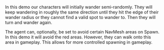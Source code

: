 In this demo our characters will initially wander semi-randomly. They will keep wandering in roughly the same direction until they hit the edge of their wander radius or they cannot find a valid spot to wander to. Then they will turn and wander again.

The agent can, optionally, be set to avoid certain NavMesh areas on Spawn. In this demo it will avoid the red areas. However, they can walk onto this area in gameplay. This allows for more controlled spawning in gameplay.
